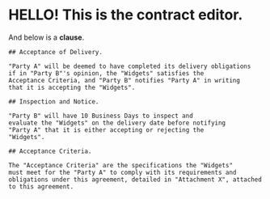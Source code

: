 # HELLO! This is the contract editor. 

And below is a **clause**.


``` <clause src="ap://acceptance-of-delivery@0.13.1#b5505785f4de9000be15687601d869cb1719df2f482cd57f3bf4fbd6774127bc" clauseid="479adbb4-dc55-4d1a-ab12-b6c5e16900c0">
## Acceptance of Delivery.

"Party A" will be deemed to have completed its delivery obligations
if in "Party B"'s opinion, the "Widgets" satisfies the
Acceptance Criteria, and "Party B" notifies "Party A" in writing
that it is accepting the "Widgets".

## Inspection and Notice.

"Party B" will have 10 Business Days to inspect and
evaluate the "Widgets" on the delivery date before notifying
"Party A" that it is either accepting or rejecting the
"Widgets".

## Acceptance Criteria.

The "Acceptance Criteria" are the specifications the "Widgets"
must meet for the "Party A" to comply with its requirements and
obligations under this agreement, detailed in "Attachment X", attached
to this agreement.
```